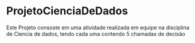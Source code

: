 # ProjetoCienciaDeDados
Este Projeto consoste em uma atividade realizada em equipe na disciplina de Ciencia de dados, tendo cada uma contendo 5 chamadas de decisão

